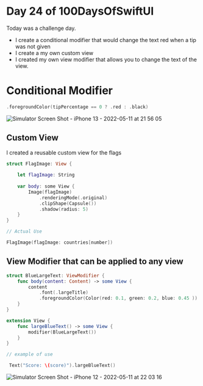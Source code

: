 # Day 24 of 100DaysOfSwiftUI

Today was a challenge day.  

- I create a conditional modifier that would change the text red when a tip was not given
- I create a my own custom view
- I created my own view modifier that allows you to change the text of the view.


# Conditional Modifier

```swift
.foregroundColor(tipPercentage == 0 ? .red : .black)
```

![Simulator Screen Shot - iPhone 13 - 2022-05-11 at 21 56 05](https://user-images.githubusercontent.com/9620015/167996356-1974b1e8-ab5f-45b7-bda7-1ddd81571a18.png)


## Custom View

I created a reusable custom view for the flags

```swift
struct FlagImage: View {
    
    let flagImage: String
    
    var body: some View {
        Image(flagImage)
            .renderingMode(.original)
            .clipShape(Capsule())
            .shadow(radius: 5)
    }
}

// Actual Use

FlagImage(flagImage: countries[number])
```

## View Modifier that can be applied to any view

```swift
struct BlueLargeText: ViewModifier {
    func body(content: Content) -> some View {
        content
            .font(.largeTitle)
            .foregroundColor(Color(red: 0.1, green: 0.2, blue: 0.45 ))
    }
}

extension View {
    func largeBlueText() -> some View {
        modifier(BlueLargeText())
    }
}

// example of use

 Text("Score: \(score)").largeBlueText()
```

![Simulator Screen Shot - iPhone 12 - 2022-05-11 at 22 03 16](https://user-images.githubusercontent.com/9620015/167996568-bc77bede-e0d3-44be-ab17-f7d1f35f4f6c.png)
